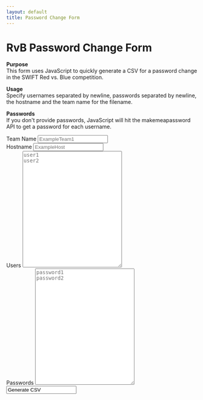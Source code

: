 ```yaml
---
layout: default
title: Password Change Form
---
```

<script>
  window.addEventListener('load', function () {
    let csvArray = [["user", "password", "hostname"]];
    let passwords = "";
  
    const button = document.getElementById('submitForm');
    button.addEventListener('click', function () {
      var team = document.getElementById("team").value;
      var hostname = document.getElementById("hostname").value;
      var users = document.getElementById("users").value.split("\n");
      var passwordsx = document.getElementById("passwords").value.split("\n");

      fetch('https://makemeapassword.ligos.net/api/v1/readablepassphrase/plain?pc=' + users.length + '&s=Random&sp=false&minCh=12&maxCh=32&whenUp=StartOfWord')
        .then(response => response.text())
        .then(data => {
          csvArray = [["user", "password", "hostname"]];
          if (passwordsx.length == 1 && passwordsx[0] == "") {
            passwords = data.split("\n");
          } else {
              passwords = passwordsx;
          }
          for (let i = 0; i < users.length; i++) {
            csvArray.push([users[i], passwords[i].replace('\r',''), hostname]);
          }
          let csvContent = "data:text/csv;charset=utf-8," + csvArray.map(e => e.join(",")).join("\n");
          var downloadLink = document.createElement("a");
          downloadLink.setAttribute("href", encodeURI(csvContent));
          downloadLink.setAttribute("download", team + ".csv");
          document.body.appendChild(downloadLink);
          downloadLink.click();
        });
    });
  });
</script>


<div id="contact">
  <h1 class="pageTitle">RvB Password Change Form</h1>
  <div class="contactContent">
    <p><strong>Purpose</strong><br>This form uses JavaScript to quickly generate a CSV for a password change in the SWIFT Red vs. Blue competition.</p>
    <p><strong>Usage</strong><br>Specify usernames separated by newline, passwords separated by newline, the hostname and the team name for the filename.</p>
    <p><strong>Passwords</strong><br>If you don't provide passwords, JavaScript will hit the makemeapassword API to get a password for each username.</p>
</div>
<form>
    <label for="team">Team Name</label>
    <input type="text" id="team" name="team" placeholder="ExampleTeam1" class="full-width"><br>
    <label for="name">Hostname</label>
    <input type="text" id="hostname" name="hostname" placeholder="ExampleHost" class="full-width"><br>
    <label for="message">Users</label>
    <textarea name="users" id="users" cols="30" rows="20" placeholder="user1&#10;user2" class="full-width"></textarea><br>
    <label for="password">Passwords</label>
    <textarea name="passwords" id="passwords" cols="30" rows="20" placeholder="password1&#10;password2" class="full-width"></textarea><br>
  <input value="Generate CSV" id="submitForm" class="button"/>
  </form>
